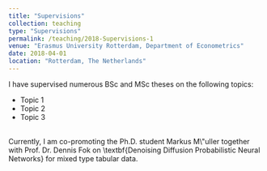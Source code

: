 ```yaml
---
title: "Supervisions"
collection: teaching
type: "Supervisions"
permalink: /teaching/2018-Supervisions-1
venue: "Erasmus University Rotterdam, Department of Econometrics"
date: 2018-04-01
location: "Rotterdam, The Netherlands"
---
```


I have supervised numerous BSc and MSc theses on the following topics:
* Topic 1
* Topic 2
* Topic 3
<br>
Currently, I am co-promoting the Ph.D. student Markus M\"uller together with Prof. Dr. Dennis Fok on \textbf{Denoising Diffusion Probabilistic Neural Networks} for mixed type tabular data. 
